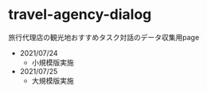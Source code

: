 # travel-agency-dialog
旅行代理店の観光地おすすめタスク対話のデータ収集用page
- 2021/07/24
    - 小規模版実施
- 2021/07/25
    - 大規模版実施